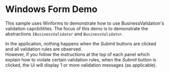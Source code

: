 # Windows Form Demo

This sample uses Winforms to demonstrate how to use BusinessValidation's validation capcbilitites. The focus of this demo is to demonstrate the abstractions `IBusinessValidator` and `BusinessValidator`.

In the application, nothing happens when the *Submit* buttons are clicked and all validation rules are observed.    
However, if you follow the instructions at the top of each panel which explain how to violate certain validation rules, when the *Submit* button is clicked, the Ui will display 1 or more validation messages (as applicable).